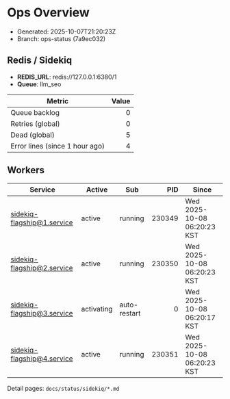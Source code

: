 # Ops Overview

- Generated: 2025-10-07T21:20:23Z
- Branch: ops-status (7a9ec032)

## Redis / Sidekiq
- **REDIS_URL**: redis://127.0.0.1:6380/1
- **Queue**: llm_seo

| Metric | Value |
|---|---:|
| Queue backlog | 0 |
| Retries (global) | 0 |
| Dead (global) | 5 |
| Error lines (since 1 hour ago) | 4 |

## Workers
| Service | Active | Sub | PID | Since |
|---|---|---|---:|---|
| sidekiq-flagship@1.service | active | running | 230349 | Wed 2025-10-08 06:20:23 KST |
| sidekiq-flagship@2.service | active | running | 230350 | Wed 2025-10-08 06:20:23 KST |
| sidekiq-flagship@3.service | activating | auto-restart | 0 | Wed 2025-10-08 06:20:17 KST |
| sidekiq-flagship@4.service | active | running | 230351 | Wed 2025-10-08 06:20:23 KST |

Detail pages: `docs/status/sidekiq/*.md`
